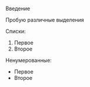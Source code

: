 Введение

Пробую различные выделения

Списки:  

1. Первое
2. Второе

Ненумерованные:

* Первое
* Второе
